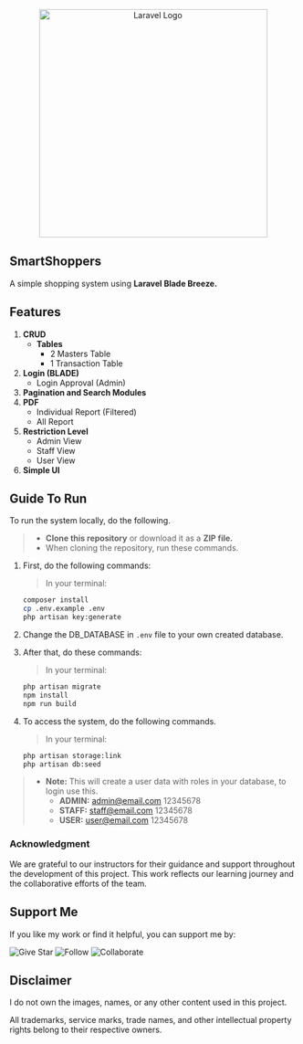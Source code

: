 <p align="center"><a href="https://laravel.com" target="_blank"><img src="https://raw.githubusercontent.com/laravel/art/master/logo-lockup/5%20SVG/2%20CMYK/1%20Full%20Color/laravel-logolockup-cmyk-red.svg" width="400" alt="Laravel Logo"></a></p>

## SmartShoppers
A simple shopping system using **Laravel Blade Breeze.**

## Features  

1. **CRUD**
   - **Tables**
     - 2 Masters Table
     - 1 Transaction Table
2. **Login (BLADE)**
   - Login Approval (Admin)
3. **Pagination and Search Modules**
4. **PDF**
   - Individual Report (Filtered)
   - All Report
5. **Restriction Level**
   - Admin View
   - Staff View
   - User View
6. **Simple UI**
 
## Guide To Run
To run the system locally, do the following.
> - **Clone this repository** or download it as a **ZIP file.**
> - When cloning the repository, run these commands.

1. First, do the following commands:
   > In your terminal:
    ```bash
    composer install
    cp .env.example .env
    php artisan key:generate
    ```

2. Change the DB_DATABASE in `.env` file to your own created database.

3. After that, do these commands:
   > In your terminal:
    ```bash
    php artisan migrate
    npm install
    npm run build
    ```

4. To access the system, do the following commands.
   > In your terminal:
    ```bash
    php artisan storage:link
    php artisan db:seed
    ```
> - **Note:** This will create a user data with roles in your database, to login use this.
>    - **ADMIN:** admin@email.com 12345678
>    - **STAFF:** staff@email.com 12345678
>    - **USER:** user@email.com 12345678

### Acknowledgment  
We are grateful to our instructors for their guidance and support throughout the development of this project. This work reflects our learning journey and the collaborative efforts of the team.  

## Support Me
If you like my work or find it helpful, you can support me by:

![Give Star](https://img.shields.io/badge/Give%20⭐️-F7DF1E?style=for-the-badge&logo=github&logoColor=black)
![Follow](https://img.shields.io/badge/Follow-1DA1F2?style=for-the-badge&logo=twitter&logoColor=white)
![Collaborate](https://img.shields.io/badge/Collaborate-6CC24A?style=for-the-badge&logo=githubactions&logoColor=white)

## Disclaimer  
I do not own the images, names, or any other content used in this project.  

All trademarks, service marks, trade names, and other intellectual property rights belong to their respective owners.  
